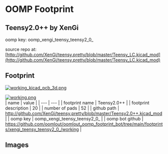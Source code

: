 # OOMP Footprint  
## Teensy2.0++  by XenGi  
  
oomp key: oomp_xengi_teensy_teensy2_0_  
  
source repo at: [http://github.com/XenGi/teensy.pretty/blob/master/Teensy_LC.kicad_mod](http://github.com/XenGi/teensy.pretty/blob/master/Teensy_LC.kicad_mod)  
## Footprint  
  
[![working_kicad_pcb_3d.png](working_kicad_pcb_3d_600.png)](working_kicad_pcb_3d.png)  
  
[![working.png](working_600.png)](working.png)  
| name | value | 
| --- | --- | 
| footprint name | Teensy2.0++ | 
| footprint description | 20 | 
| number of pads | 52 | 
| github path | http://github.com/XenGi/teensy.pretty/blob/master/Teensy2.0++.kicad_mod | 
| oomp key | oomp_xengi_teensy_teensy2_0_ | 
| oomp bot github | https://github.com/oomlout/oomlout_oomp_footprint_bot/tree/main/footprints/xengi_teensy_teensy2_0_/working | 
## Images  
